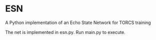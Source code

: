 # ESN
A Python implementation of an Echo State Network for TORCS training


The net is implemented in esn.py. Run main.py to execute.

